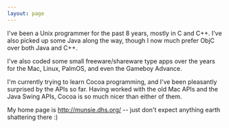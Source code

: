 ```yaml
---
layout: page
---
```




I've been a Unix programmer for the past 8 years, mostly in C and C++.  I've also picked up some Java along the way, though I now much prefer ObjC over both Java and C++.

I've also coded some small freeware/shareware type apps over the years for the Mac, Linux, PalmOS, and even the Gameboy Advance.

I'm currently trying to learn Cocoa programming, and I've been pleasantly surprised by the APIs so far.  Having worked with the old Mac APIs and the Java Swing APIs, Cocoa is so much nicer than either of them.

My home page is http://munsie.dhs.org/ -- just don't expect anything earth shattering there :)
